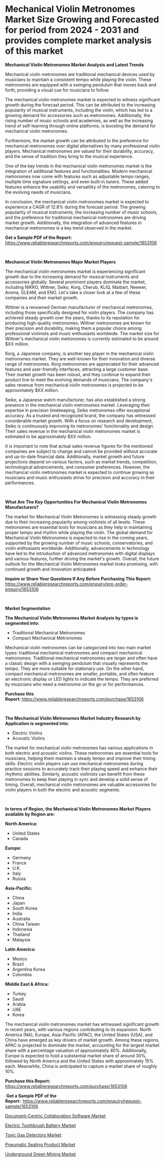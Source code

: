 <p><h1>Mechanical Violin Metronomes Market Size Growing and Forecasted for period from 2024 - 2031 and provides complete market analysis of this market</h1></p><p><strong>Mechanical Violin Metronomes Market Analysis and Latest Trends</strong></p>
<p><p>Mechanical violin metronomes are traditional mechanical devices used by musicians to maintain a consistent tempo while playing the violin. These metronomes are equipped with a swinging pendulum that moves back and forth, providing a visual cue for musicians to follow.</p><p>The mechanical violin metronomes market is expected to witness significant growth during the forecast period. This can be attributed to the increasing popularity of musical instruments, including the violin, which has led to a growing demand for accessories such as metronomes. Additionally, the rising number of music schools and academies, as well as the increasing trend of self-learning through online platforms, is boosting the demand for mechanical violin metronomes.</p><p>Furthermore, the market growth can be attributed to the preference for mechanical metronomes over digital alternatives by many professional violin players. Mechanical metronomes are valued for their durability, accuracy, and the sense of tradition they bring to the musical experience.</p><p>One of the key trends in the mechanical violin metronomes market is the integration of additional features and functionalities. Modern mechanical metronomes now come with features such as adjustable tempo ranges, multiple time signature settings, and even built-in tuners. These added features enhance the usability and versatility of the metronomes, catering to the evolving needs of musicians.</p><p>In conclusion, the mechanical violin metronomes market is expected to experience a CAGR of 12.8% during the forecast period. The growing popularity of musical instruments, the increasing number of music schools, and the preference for traditional mechanical metronomes are driving market growth. Additionally, the integration of advanced features in mechanical metronomes is a key trend observed in the market.</p></p>
<p><strong>Get a Sample PDF of the Report:&nbsp;</strong> <a href="https://www.reliableresearchreports.com/enquiry/request-sample/1653106">https://www.reliableresearchreports.com/enquiry/request-sample/1653106</a></p>
<p>&nbsp;</p>
<p><strong>Mechanical Violin Metronomes Major Market Players</strong></p>
<p><p>The mechanical violin metronomes market is experiencing significant growth due to the increasing demand for musical instruments and accessories globally. Several prominent players dominate the market, including NIKKO, Wittner, Seiko, Korg, Cherub, KLIQ, Maibart, Neewer, Aroma, GLEAM, and ENO. Let's take a closer look at a few of these companies and their market growth.</p><p>Wittner is a renowned German manufacturer of mechanical metronomes, including those specifically designed for violin players. The company has achieved steady growth over the years, thanks to its reputation for producing high-quality metronomes. Wittner metronomes are known for their precision and durability, making them a popular choice among professional violinists and music enthusiasts worldwide. The market size for Wittner's mechanical violin metronomes is currently estimated to be around $XX million.</p><p>Korg, a Japanese company, is another key player in the mechanical violin metronomes market. They are well-known for their innovation and diverse range of metronomes. Korg metronomes are appreciated for their advanced features and user-friendly interfaces, attracting a large customer base. Their market growth has been robust, and they continue to expand their product line to meet the evolving demands of musicians. The company's sales revenue from mechanical violin metronomes is projected to be approximately $XX million.</p><p>Seiko, a Japanese watch manufacturer, has also established a strong presence in the mechanical violin metronomes market. Leveraging their expertise in precision timekeeping, Seiko metronomes offer exceptional accuracy. As a trusted and recognized brand, the company has witnessed considerable market growth. With a focus on research and development, Seiko is continuously improving its metronomes' functionality and design. Their sales revenue in the mechanical violin metronomes market is estimated to be approximately $XX million.</p><p>It is important to note that actual sales revenue figures for the mentioned companies are subject to change and cannot be provided without accurate and up-to-date financial data. Additionally, market growth and future projections depend on various factors, such as market trends, competition, technological advancements, and consumer preferences. However, the mechanical violin metronomes market is expected to continue growing as musicians and music enthusiasts strive for precision and accuracy in their performances.</p></p>
<p>&nbsp;</p>
<p><strong>What Are The Key Opportunities For Mechanical Violin Metronomes Manufacturers?</strong></p>
<p><p>The market for Mechanical Violin Metronomes is witnessing steady growth due to their increasing popularity among violinists of all levels. These metronomes are essential tools for musicians as they help in maintaining proper tempo and rhythm while playing the violin. The global demand for Mechanical Violin Metronomes is expected to rise in the coming years, supported by the growing number of music schools, conservatories, and violin enthusiasts worldwide. Additionally, advancements in technology have led to the introduction of advanced metronomes with digital displays and various features, further driving the market's growth. Overall, the future outlook for the Mechanical Violin Metronomes market looks promising, with continued growth and innovation anticipated.</p></p>
<p><strong>Inquire or Share Your Questions If Any Before Purchasing This Report:</strong> <a href="https://www.reliableresearchreports.com/enquiry/pre-order-enquiry/1653106">https://www.reliableresearchreports.com/enquiry/pre-order-enquiry/1653106</a></p>
<p>&nbsp;</p>
<p><strong>Market Segmentation</strong></p>
<p><strong>The Mechanical Violin Metronomes Market Analysis by types is segmented into:</strong></p>
<p><ul><li>Traditional Mechanical Metronomes</li><li>Compact Mechanical Metronomes</li></ul></p>
<p><p>Mechanical violin metronomes can be categorized into two main market types: traditional mechanical metronomes and compact mechanical metronomes. Traditional mechanical metronomes are larger and often have a classic design with a swinging pendulum that visually represents the tempo. They are more suitable for stationary use. On the other hand, compact mechanical metronomes are smaller, portable, and often feature an electronic display or LED lights to indicate the tempo. They are preferred by musicians who need a metronome on the go or for performances.</p></p>
<p><strong>Purchase this Report:&nbsp;</strong><a href="https://www.reliableresearchreports.com/purchase/1653106">https://www.reliableresearchreports.com/purchase/1653106</a></p>
<p>&nbsp;</p>
<p><strong>The Mechanical Violin Metronomes Market Industry Research by Application is segmented into:</strong></p>
<p><ul><li>Electric Violins</li><li>Acoustic Violins</li></ul></p>
<p><p>The market for mechanical violin metronomes has various applications in both electric and acoustic violins. These metronomes are essential tools for musicians, helping them maintain a steady tempo and improve their timing skills. Electric violin players can use mechanical metronomes during practice sessions to accurately track their playing speed and enhance their rhythmic abilities. Similarly, acoustic violinists can benefit from these metronomes to keep their playing in sync and develop a solid sense of timing. Overall, mechanical violin metronomes are valuable accessories for violin players in both the electric and acoustic segments.</p></p>
<p>&nbsp;</p>
<p><strong>In terms of Region, the Mechanical Violin Metronomes Market Players available by Region are:</strong></p>
<p>
    <p> <strong> North America: </strong>
        <ul>
            <li>United States</li>
            <li>Canada</li>
        </ul>
        </p> 
    <p> <strong> Europe: </strong>
        <ul>
            <li>Germany</li>
            <li>France</li>
            <li>U.K.</li>
            <li>Italy</li>
            <li>Russia</li>
        </ul>
        </p> 
    <p> <strong> Asia-Pacific: </strong>
        <ul>
            <li>China</li>
            <li>Japan</li>
            <li>South Korea</li>
            <li>India</li>
            <li>Australia</li>
            <li>China Taiwan</li>
            <li>Indonesia</li>
            <li>Thailand</li>
            <li>Malaysia</li>
        </ul>
        </p> 
    <p> <strong> Latin America: </strong>
        <ul>
            <li>Mexico</li>
            <li>Brazil</li>
            <li>Argentina Korea</li>
            <li>Colombia</li>
        </ul>
        </p> 
    <p> <strong> Middle East & Africa: </strong>
        <ul>
            <li>Turkey</li>
            <li>Saudi</li>
            <li>Arabia</li>
            <li>UAE</li>
            <li>Korea</li>
        </ul>
    </p>
    </p>
<p><p>The mechanical violin metronomes market has witnessed significant growth in recent years, with various regions contributing to its expansion. North America (NA), Europe, Asia-Pacific (APAC), the United States (USA), and China have emerged as key drivers of market growth. Among these regions, APAC is projected to dominate the market, accounting for the largest market share with a percentage valuation of approximately 40%. Additionally, Europe is expected to hold a substantial market share of around 30%, followed by North America and the United States with approximately 15% each. Meanwhile, China is anticipated to capture a market share of roughly 10%.</p></p>
<p><strong>Purchase this Report: </strong><a href="https://www.reliableresearchreports.com/purchase/1653106">https://www.reliableresearchreports.com/purchase/1653106</a></p>
<p>&nbsp;<strong>Get a Sample PDF of the Report:&nbsp;&nbsp;</strong><a href="https://www.reliableresearchreports.com/enquiry/request-sample/1653106">https://www.reliableresearchreports.com/enquiry/request-sample/1653106</a></p>
<p><strong></strong></p>
<p><p><a href="https://medium.com/@jeremyking767/document-centric-collaboration-software-market-the-key-to-successful-business-strategy-forecast-a3d8a6336d41">Document-Centric Collaboration Software Market</a></p><p><a href="https://medium.com/@jeremyking767/electric-toothbrush-battery-market-report-reveals-the-latest-trends-and-growth-opportunities-of-e63428ce52f0">Electric Toothbrush Battery Market</a></p><p><a href="https://medium.com/@jeremyking767/toxic-gas-detectors-market-insights-into-market-cagr-market-trends-and-growth-strategies-566d538c87a2">Toxic Gas Detectors Market</a></p><p><a href="https://github.com/dzharov81/Market-Research-Report-List-2/blob/main/pneumatic-sealing-product-market.md">Pneumatic Sealing Product Market</a></p><p><a href="https://github.com/scarol104/Market-Research-Report-List-2/blob/main/underground-green-mining-market.md">Underground Green Mining Market</a></p></p>